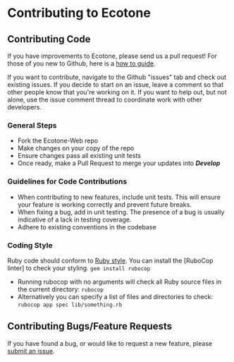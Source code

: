 # Contributing to Ecotone

## Contributing Code
If you have improvements to Ecotone, please send us a pull request! For those of you new to Github, here is a [how to guide](https://docs.github.com/en/github/collaborating-with-pull-requests/proposing-changes-to-your-work-with-pull-requests/about-pull-requests).

If you want to contribute, navigate to the Github "issues" tab and check out existing issues. If you decide to start on an issue, leave a comment so that other people know that you're working on it. If you want to help out, but not alone, use the issue comment thread to coordinate work with other developers.

### General Steps
- Fork the Ecotone-Web repo
- Make changes on your copy of the repo
- Ensure changes pass all existing unit tests
- Once ready, make a Pull Request to merge your updates into ***Develop***

### Guidelines for Code Contributions
- When contributing to new features, include unit tests. This will ensure your feature is working correctly and prevent future breaks.
- When fixing a bug, add in unit testing. The presence of a bug is usually indicative of a lack in testing coverage.
- Adhere to existing conventions in the codebase

### Coding Style
Ruby code should conform to [Ruby style](https://ruby-style-guide.shopify.dev/). You can install the [RuboCop linter] to check your styling. 
`gem install rubocop`

- Running rubocop with no arguments will check all Ruby source files in the current directory:
`rubocop`
- Alternatively you can specify a list of files and directories to check:
`rubocop app spec lib/something.rb`

## Contributing Bugs/Feature Requests
If you have found a bug, or would like to request a new feature, please [submit an issue](https://github.com/osu-cascades/ecotone-web/issues).
